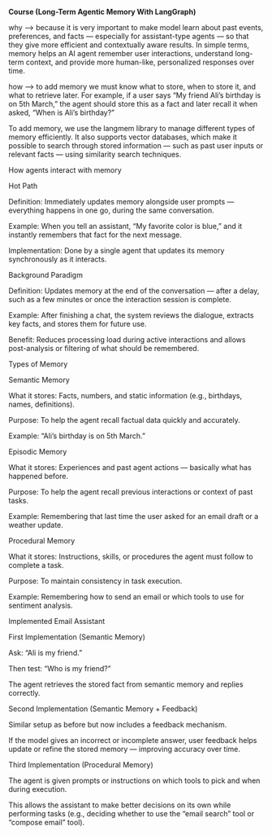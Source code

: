 **Course (Long-Term Agentic Memory With LangGraph)**



why --> because it is very important to make model learn about past events, preferences, and facts — especially for assistant-type agents — so that they give more efficient and contextually aware results.
In simple terms, memory helps an AI agent remember user interactions, understand long-term context, and provide more human-like, personalized responses over time.



how --> to add memory we must know what to store, when to store it, and what to retrieve later.
For example, if a user says “My friend Ali’s birthday is on 5th March,” the agent should store this as a fact and later recall it when asked, “When is Ali’s birthday?”



To add memory, we use the langmem library to manage different types of memory efficiently.
It also supports vector databases, which make it possible to search through stored information — such as past user inputs or relevant facts — using similarity search techniques.



How agents interact with memory





Hot Path



Definition: Immediately updates memory alongside user prompts — everything happens in one go, during the same conversation.

Example: When you tell an assistant, “My favorite color is blue,” and it instantly remembers that fact for the next message.

Implementation: Done by a single agent that updates its memory synchronously as it interacts.




Background Paradigm



Definition: Updates memory at the end of the conversation — after a delay, such as a few minutes or once the interaction session is complete.

Example: After finishing a chat, the system reviews the dialogue, extracts key facts, and stores them for future use.

Benefit: Reduces processing load during active interactions and allows post-analysis or filtering of what should be remembered.

Types of Memory

Semantic Memory

What it stores: Facts, numbers, and static information (e.g., birthdays, names, definitions).

Purpose: To help the agent recall factual data quickly and accurately.

Example: “Ali’s birthday is on 5th March.”





Episodic Memory





What it stores: Experiences and past agent actions — basically what has happened before.

Purpose: To help the agent recall previous interactions or context of past tasks.

Example: Remembering that last time the user asked for an email draft or a weather update.





Procedural Memory

What it stores: Instructions, skills, or procedures the agent must follow to complete a task.

Purpose: To maintain consistency in task execution.

Example: Remembering how to send an email or which tools to use for sentiment analysis.




Implemented Email Assistant

First Implementation (Semantic Memory)

Ask: “Ali is my friend.”

Then test: “Who is my friend?”

The agent retrieves the stored fact from semantic memory and replies correctly.





Second Implementation (Semantic Memory + Feedback)

Similar setup as before but now includes a feedback mechanism.

If the model gives an incorrect or incomplete answer, user feedback helps update or refine the stored memory — improving accuracy over time.






Third Implementation (Procedural Memory)

The agent is given prompts or instructions on which tools to pick and when during execution.

This allows the assistant to make better decisions on its own while performing tasks (e.g., deciding whether to use the “email search” tool or “compose email” tool).
